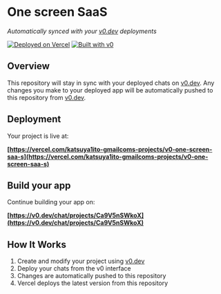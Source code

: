 # One screen SaaS

*Automatically synced with your [v0.dev](https://v0.dev) deployments*

[![Deployed on Vercel](https://img.shields.io/badge/Deployed%20on-Vercel-black?style=for-the-badge&logo=vercel)](https://vercel.com/katsuya1ito-gmailcoms-projects/v0-one-screen-saa-s)
[![Built with v0](https://img.shields.io/badge/Built%20with-v0.dev-black?style=for-the-badge)](https://v0.dev/chat/projects/Ca9V5nSWkoX)

## Overview

This repository will stay in sync with your deployed chats on [v0.dev](https://v0.dev).
Any changes you make to your deployed app will be automatically pushed to this repository from [v0.dev](https://v0.dev).

## Deployment

Your project is live at:

**[https://vercel.com/katsuya1ito-gmailcoms-projects/v0-one-screen-saa-s](https://vercel.com/katsuya1ito-gmailcoms-projects/v0-one-screen-saa-s)**

## Build your app

Continue building your app on:

**[https://v0.dev/chat/projects/Ca9V5nSWkoX](https://v0.dev/chat/projects/Ca9V5nSWkoX)**

## How It Works

1. Create and modify your project using [v0.dev](https://v0.dev)
2. Deploy your chats from the v0 interface
3. Changes are automatically pushed to this repository
4. Vercel deploys the latest version from this repository